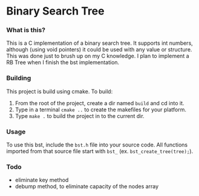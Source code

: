 Binary Search Tree
==================

### What is this?

This is a C implementation of a binary search tree. It supports
int numbers, although (using void pointers) it could be used with
any value or structure. This was done just to brush up on my C
knowledge. I plan to implement a RB Tree when I finish the bst
implementation.

### Building

This project is build using cmake. To build:

1. From the root of the project, create a dir named `build` and cd into
it.
2. Type in a terminal `cmake ..` to create the makefiles for your
platform.
3. Type `make .` to build the project in to the current dir.


### Usage

To use this bst, include the `bst.h` file into your source code. All
functions imported from that source file start with `bst_` (ex.
`bst_create_tree(tree);`).

### Todo

- eliminate key method
- debump method, to eliminate capacity of the nodes array
